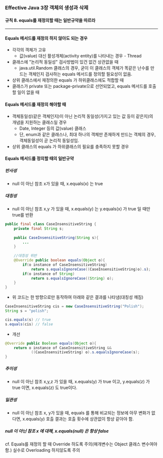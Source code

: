 ### Effective Java 3장 객체의 생성과 삭제

#### 규칙 8. equals를 재정의할 때는 일반규약을 따르라

------

#### Equals 메서드를 재정의 하지 않아도 되는 경우

* 각각의 객체가 고유
  * 값(value) 대신 활성개체(activity entity)를 나타내는 경우 - Thread
* 클래스에 "논리적 동일성" 검사방법이 있건 없건 상관없을 때
  * java.util.Random 클래스의 경우, 굳이 이 클래스의 객체가 똑같은 난수를 만드는 객체인지 검사하는 equals 메서드를 정의할 필요성이 없음.
* 상위 클래스에서 재정의한 equals 가 하위클래스에도 적합할 때
* 클래스가 private 또는 package-private으로 선언되었고, equals 메서드를 호출할 일이 없을 때

#### Equals 메서드를 재정의 해야할 때

* 객체동일성(같은 객체인지)이 아닌 논리적 동일성(가지고 있는 값 등이 같은지)의 개념을 지원하는 클래스일 경우
  * Date, Integer 등의 값(value) 클래스
  * 단, enum과 같은 클래스나, 최대 하나의 객체만 존재하게 만드는 객체의 경우, 객체동일성이 곧 논리적 동일성임.
* 상위 클래스의 equals 가 하위클래스의 필요를 충족하지 못할 경우

#### Equals 메서드를 정의할 때의 일반규약

##### 반사성

* null 이 아닌 참조 x가 있을 때, x.equals(x) 는 true

##### 대칭성

* null 이 아닌 참조 x,y 가 있을 때, x.equals(y) 는 y.equals(x) 가 true 일 때만 true를 반환

```java
public final class CaseInsensitiveString {
	private final String s;
	
	public CaseInsensitiveString(String s){
		...
	}
	
	//대칭성 위반
	@Override public boolean equals(Object o){
		if(o instance of CaseInsensitiveString)
			return s.equalsIgnoreCase((CaseInsensitiveString)o).s);
		if(o instance of String) 
			return s.equalsIgnoreCase((String) o);
	}
}
```

* 위 코드는 한 방향으로만 동작하여 아래와 같은 결과를 나타냄(대칭성 깨짐)

```java
CaseInsensitiveString cis = new CaseInsensitiveString("Polish");
String s = "polish";

cis.equals(s) // true
s.equals(cis) // false
```

* 개선

```java
@Override public Boolean equals(Object o){
	return o instance of CaseInsensitiveString &&
	        ((CaseInsensitiveString) o).s.equalsIgnoreCase(s);
}
```

##### 추이성

* null 이 아닌 참조 x,y,z 가 있을 때, x.equals(y) 가 true 이고, y.equals(z) 가 true 이면, x.equals(z) 도 true이다.

##### 일관성

* null 이 아닌 참조 x, y가 있을 때, equals 를 통해 비교되는 정보에 아무 변화가 없다면, x.equals(y) 호출 결과는 호출 횟수에 상관없이 항상 같아야 함.

##### null 이 아닌 참조 x 에 대해, x.equals(null) 은 항상 false



cf. Equals를 재정의 할 때 Override 하도록 주의(매개변수는 Object 클래스 변수여야함.) 실수로 Overloading 하지않도록 주의